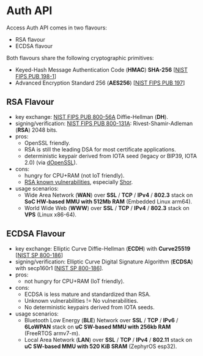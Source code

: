 # Auth API

Access Auth API comes in two flavours:
- RSA flavour
- ECDSA flavour

Both flavours share the following cryptographic primitives:
- Keyed-Hash Message Authentication Code (**HMAC**) **SHA-256** [[NIST FIPS PUB 198-1](https://nvlpubs.nist.gov/nistpubs/FIPS/NIST.FIPS.198-1.pdf)]
- Advanced Encryption Standard 256 (**AES256**) [[NIST FIPS PUB 197](https://nvlpubs.nist.gov/nistpubs/FIPS/NIST.FIPS.197.pdf)]

## RSA Flavour
- key exchange: [NIST FIPS PUB 800-56A](https://nvlpubs.nist.gov/nistpubs/Legacy/SP/nistspecialpublication800-56ar.pdf) Diffie-Hellman (**DH**).
- signing/verification: [NIST FIPS PUB 800-131A](https://nvlpubs.nist.gov/nistpubs/SpecialPublications/NIST.SP.800-131Ar2.pdf): Rivest-Shamir-Adleman (**RSA**) 2048 bits.
- pros:
  - OpenSSL friendly.
  - RSA is still the leading DSA for most certificate applications.
  - deterministic keypair derived from IOTA seed (legacy or BIP39, IOTA 2.0) (via [dOpenSSL](https://github.com/bernardoaraujor/dopenssl)).
- cons:
  - hungry for CPU+RAM (not IoT friendly).
  - [RSA known vulnerabilities](https://crypto.stanford.edu/~dabo/pubs/papers/RSA-survey.pdf), especially [Shor](https://eprint.iacr.org/2017/351.pdf).
- usage scenarios:
  - Wide Area Network (**WAN**) over **SSL** / **TCP** / **IPv4** / **802.3** stack on **SoC HW-based MMU with 512Mb RAM** (Embedded Linux arm64).
  - World Wide Web (**WWW**) over **SSL** / **TCP** / **IPv4** / **802.3** stack on **VPS** (Linux x86-64).

## ECDSA Flavour
- key exchange: Elliptic Curve Diffie-Hellman (**ECDH**) with **Curve25519** [[NIST SP 800-186](https://nvlpubs.nist.gov/nistpubs/SpecialPublications/NIST.SP.800-186-draft.pdf)]
- signing/verification: Elliptic Curve Digital Signature Algorithm (**ECDSA**) with secp160r1 [[NIST SP 800-186](https://nvlpubs.nist.gov/nistpubs/SpecialPublications/NIST.SP.800-186-draft.pdf)].
- pros:
  - not hungry for CPU+RAM (IoT friendly).
- cons:
  - ECDSA is less mature and standardized than RSA.
  - Unknown vulnerabilities != No vulnerabilities.
  - No deterministic keypairs derived from IOTA seeds.
- usage scenarios:
  - Bluetooth Low Energy (**BLE**) Network over **SSL** / **TCP** / **IPv6** / **6LoWPAN** stack on **uC SW-based MMU with 256kb RAM** (FreeRTOS armv7-m).
  - Local Area Network (**LAN**) over **SSL** / **TCP** / **IPv4** / **802.11** stack on **uC SW-based MMU with 520 KiB SRAM** (ZephyrOS esp32).
